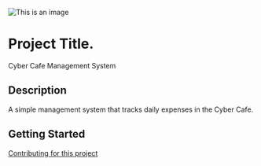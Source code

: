 ![This is an image](https://www.shutterstock.com/image-vector/logo-template-design-cyber-cafe-1386184859)

# Project Title.
Cyber Cafe Management System

## Description
A simple management system that tracks daily expenses in the Cyber Cafe.

## Getting Started
[Contributing for this project]()
